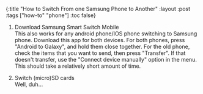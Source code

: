 {:title "How to Switch From one Samsung Phone to Another"
 :layout :post
 :tags  ["how-to" "phone"]
 :toc false}

1. Download Samsung Smart Switch Mobile<br> This also works for any android
   phone/IOS phone switching to Samsung phone. Download this app for both
   devices. For both phones, press "Android to Galaxy", and hold them close
   together. For the old phone, check the items that you want to send, then
   press "Transfer". If that doesn't transfer, use the "Connect device manually"
   option in the menu. This should take a relatively short amount of time.

2. Switch (micro)SD cards<br> Well, duh...
